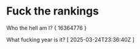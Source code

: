 # Fuck the rankings

Who the hell am I?
{ 16364776 }

What fucking year is it?
[ 2025-03-24T23:36:40Z ]

